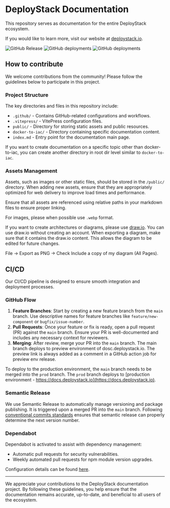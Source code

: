 # DeployStack Documentation

This repository serves as documentation for the entire DeployStack ecosystem.

If you would like to learn more, visit our website at [deploystack.io](https://deploystack.io).

![GitHub Release](https://img.shields.io/github/v/release/deploystackio/documentation)
![GitHub deployments](https://img.shields.io/github/deployments/deploystackio/documentation/docs-deploy-my%20(Preview)?label=Preview%20Deployment)
![GitHub deployments](https://img.shields.io/github/deployments/deploystackio/documentation/docs-deploy-my%20(Production)?label=Prod%20Deployment)

## How to contribute

We welcome contributions from the community! Please follow the guidelines below to participate in this project.

### Project Structure

The key directories and files in this repository include:

- `.github/` - Contains GitHub-related configurations and workflows.
- `.vitepress/` - VitePress configuration files.
- `public/` - Directory for storing static assets and public resources.
- `docker-to-iac/` - Directory containing specific documentation content.
- `index.md` - Entry point for the documentation main page.

If you want to create documentation on a specific topic other than docker-to-iac, you can create another directory in root dir level similar to `docker-to-iac`.

### Assets Management

Assets, such as images or other static files, should be stored in the `/public/` directory. When adding new assets, ensure that they are appropriately optimized for web delivery to improve load times and performance.

Ensure that all assets are referenced using relative paths in your markdown files to ensure proper linking.

For images, please when possible use `.webp` format.

If you want to create architectures or diagrams, please use [draw.io](https://app.diagrams.net/). You can use draw.io without creating an account. When exporting a diagram, make sure that it contains the draw.io content. This allows the diagram to be edited for future changes.

File -> Export as PNG -> Check Include a copy of my diagram (All Pages).

## CI/CD

Our CI/CD pipeline is designed to ensure smooth integration and deployment processes.

### GitHub Flow

1. **Feature Branches**: Start by creating a new feature branch from the `main` branch. Use descriptive names for feature branches like `feature/new-component` or `bugfix/issue-number`.
2. **Pull Requests**: Once your feature or fix is ready, open a pull request (PR) against the `main` branch. Ensure your PR is well-documented and includes any necessary context for reviewers.
3. **Merging**: After review, merge your PR into the `main` branch. The main branch deploys to preview environment of dosc.deploystack.io. The preview link is always added as a comment in a GitHub action job for preview env release.

To deploy to the production environment, the `main` branch needs to be merged into the `prod` branch. The `prod` branch deploys to [production environment - https://docs.deploystack.io](https://docs.deploystack.io).

### Semantic Release

We use Semantic Release to automatically manage versioning and package publishing. It is triggered upon a merged PR into the `main` branch. Following [conventional commits standards](https://semantic-release.gitbook.io/semantic-release#commit-message-format) ensures that semantic release can properly determine the next version number.

### Dependabot

Dependabot is activated to assist with dependency management:

- Automatic pull requests for security vulnerabilities.
- Weekly automated pull requests for npm module version upgrades.

Configuration details can be found [here](https://github.com/deploystackio/documentation/blob/main/.github/dependabot.yml).

---

We appreciate your contributions to the DeployStack documentation project. By following these guidelines, you help ensure that the documentation remains accurate, up-to-date, and beneficial to all users of the ecosystem.
